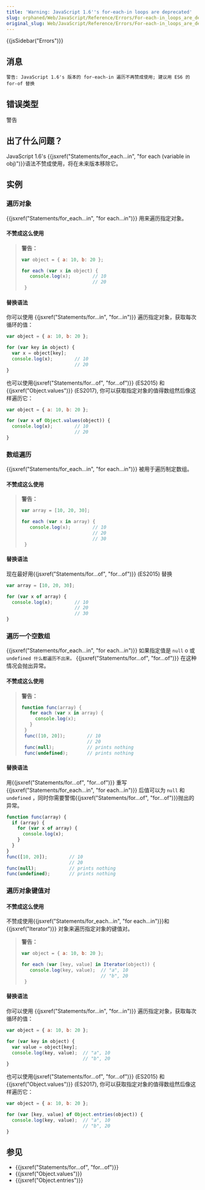 ```yaml
---
title: 'Warning: JavaScript 1.6''s for-each-in loops are deprecated'
slug: orphaned/Web/JavaScript/Reference/Errors/For-each-in_loops_are_deprecated
original_slug: Web/JavaScript/Reference/Errors/For-each-in_loops_are_deprecated
---
```

{{jsSidebar("Errors")}}

## 消息

```plain
警告: JavaScript 1.6's 版本的 for-each-in 遍历不再赞成使用; 建议用 ES6 的 for-of 替换
```

## 错误类型

警告

## 出了什么问题？

JavaScript 1.6's {{jsxref("Statements/for_each...in", "for each (variable in obj)")}}语法不赞成使用，将在未来版本移除它。

## 实例

### 遍历对象

{{jsxref("Statements/for_each...in", "for each...in")}} 用来遍历指定对象。

#### 不赞成这么使用

> **警告：**
>
> ```js example-bad
> var object = { a: 10, b: 20 };
> ```
>
> ```js example-bad
> for each (var x in object) {
>    console.log(x);        // 10
>                           // 20
>  }
> ```

#### 替换语法

你可以使用 {{jsxref("Statements/for...in", "for...in")}} 遍历指定对象，获取每次循环的值：

```js example-good
var object = { a: 10, b: 20 };

for (var key in object) {
  var x = object[key];
  console.log(x);        // 10
                         // 20
}
```

也可以使用{jsxref("Statements/for...of", "for...of")}} (ES2015) 和 {{jsxref("Object.values")}} (ES2017), 你可以获取指定对象的值得数组然后像这样遍历它：

```js example-good
var object = { a: 10, b: 20 };

for (var x of Object.values(object)) {
  console.log(x);        // 10
                         // 20
}
```

### 数组遍历

{{jsxref("Statements/for_each...in", "for each...in")}} 被用于遍历制定数组。

#### 不赞成这么使用

> **警告：**
>
> ```js example-bad
> var array = [10, 20, 30];
> ```
>
> ```js example-bad
> for each (var x in array) {
>    console.log(x);        // 10
>                           // 20
>                           // 30
>  }
> ```

#### 替换语法

现在最好用{{jsxref("Statements/for...of", "for...of")}} (ES2015) 替换

```js example-good
var array = [10, 20, 30];

for (var x of array) {
  console.log(x);        // 10
                         // 20
                         // 30
}
```

### 遍历一个空数组

{{jsxref("Statements/for_each...in", "for each...in")}} 如果指定值是 `null` o 或 `undefined 什么都遍历不出来。` {{jsxref("Statements/for...of", "for...of")}} 在这种情况会抛出异常。

#### 不赞成这么使用

> **警告：**
>
> ```js example-bad
> function func(array) {
>    for each (var x in array) {
>      console.log(x);
>    }
>  }
>  func([10, 20]);        // 10
>                         // 20
>  func(null);            // prints nothing
>  func(undefined);       // prints nothing
> ```

#### 替换语法

用{{jsxref("Statements/for...of", "for...of")}} 重写{{jsxref("Statements/for_each...in", "for each...in")}} 后值可以为 `null` 和 `undefined` ，同时你需要警惕{{jsxref("Statements/for...of", "for...of")}}抛出的异常。

```js example-good
function func(array) {
  if (array) {
    for (var x of array) {
      console.log(x);
    }
  }
}
func([10, 20]);        // 10
                       // 20
func(null);            // prints nothing
func(undefined);       // prints nothing
```

### 遍历对象键值对

#### 不赞成这么使用

不赞成使用{{jsxref("Statements/for_each...in", "for each...in")}}和{{jsxref("Iterator")}} 对象来遍历指定对象的键值对。

> **警告：**
>
> ```js example-bad
> var object = { a: 10, b: 20 };
> ```
>
> ```js example-bad
> for each (var [key, value] in Iterator(object)) {
>    console.log(key, value);  // "a", 10
>                              // "b", 20
>  }
> ```

#### 替换语法

你可以使用 {{jsxref("Statements/for...in", "for...in")}} 遍历指定对象，获取每次循环的值：

```js example-good
var object = { a: 10, b: 20 };

for (var key in object) {
  var value = object[key];
  console.log(key, value);  // "a", 10
                            // "b", 20
}
```

也可以使用{jsxref("Statements/for...of", "for...of")}} (ES2015) 和 {{jsxref("Object.values")}} (ES2017), 你可以获取指定对象的值得数组然后像这样遍历它：

```js example-good
var object = { a: 10, b: 20 };

for (var [key, value] of Object.entries(object)) {
  console.log(key, value);  // "a", 10
                            // "b", 20
}
```

## 参见

- {{jsxref("Statements/for...of", "for...of")}}
- {{jsxref("Object.values")}}
- {{jsxref("Object.entries")}}
